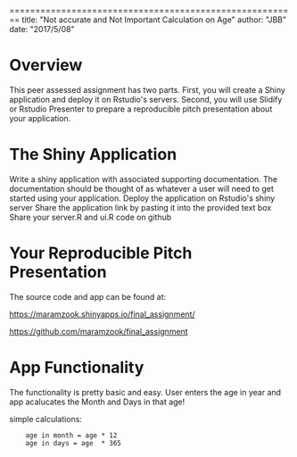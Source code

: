 ========================================================
title: "Not accurate and Not Important Calculation on Age"
author: "JBB"
date: "2017/5/08"

Overview
========================================================
  
This peer assessed assignment has two parts. First, you will create a Shiny application and deploy it on Rstudio's servers. Second, you will use Slidify or Rstudio Presenter to prepare a reproducible pitch presentation about your application.


The Shiny Application
========================================================

Write a shiny application with associated supporting documentation. 
The documentation should be thought of as whatever a user will need to get started using your application.
Deploy the application on Rstudio's shiny server
Share the application link by pasting it into the provided text box
Share your server.R and ui.R code on github


Your Reproducible Pitch Presentation
========================================================

The source code and app can be found at:

https://maramzook.shinyapps.io/final_assignment/
  
https://github.com/maramzook/final_assignment


App Functionality
========================================================
The functionality is pretty basic and easy.
User enters the age in year and app acalucates the Month and Days in that age!

simple calculations:

        age in month = age * 12
        age in days = age  * 365

